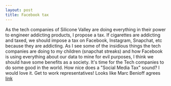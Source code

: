 ```yaml
---
layout: post
title: Facebook tax
---
```

As the tech companies of Silicone Valley are doing everything in their power to engineer addicting products, I propose a tax.  If cigarettes 
are addicting and taxed, we should impose a tax on Facebook, Instagram, Snapchat, etc because they are addicting.  As I see some of the insidious things the tech companies
are doing to my children (snapchat streaks) and how Facebook is using everything about our data to mine for evil purposes, I think we should
have some benefits as a society.  It's time for the Tech companies to do some good in the world.  How nice does a "Social Media Tax" sound?  I 
would love it.  Get to work representatives!
Looks like Marc Benioff agrees <a href="https://finance.yahoo.com/news/tech-execs-called-facebooks-trust-problem-152935213.html">link</a>
